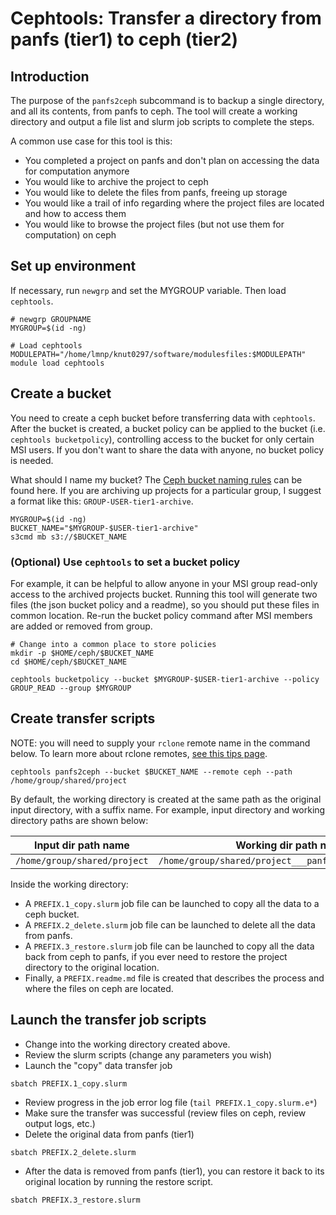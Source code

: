 # Cephtools: Transfer a directory from panfs (tier1) to ceph (tier2)


## Introduction


The purpose of the `panfs2ceph` subcommand is to backup a single directory, and all its contents, from panfs to ceph. The tool will create a working directory and output a file list and slurm job scripts to complete the steps.

A common use case for this tool is this:

* You completed a project on panfs and don't plan on accessing the data for computation anymore
* You would like to archive the project to ceph
* You would like to delete the files from panfs, freeing up storage
* You would like a trail of info regarding where the project files are located and how to access them
* You would like to browse the project files (but not use them for computation) on ceph




## Set up environment


If necessary, run `newgrp` and set the MYGROUP variable. Then load `cephtools`.


```
# newgrp GROUPNAME
MYGROUP=$(id -ng)

# Load cephtools
MODULEPATH="/home/lmnp/knut0297/software/modulesfiles:$MODULEPATH" module load cephtools
```



## Create a bucket

You need to create a ceph bucket before transferring data with `cephtools`. After the bucket is created, a bucket policy can be applied to the bucket (i.e. `cephtools bucketpolicy`), controlling access to the bucket for only certain MSI users. If you don't want to share the data with anyone, no bucket policy is needed.

What should I name my bucket? The [Ceph bucket naming rules](https://docs.ceph.com/en/latest/radosgw/s3/bucketops/) can be found here. If you are archiving up projects for a particular group, I suggest a format like this: `GROUP-USER-tier1-archive`.


```
MYGROUP=$(id -ng)
BUCKET_NAME="$MYGROUP-$USER-tier1-archive"
s3cmd mb s3://$BUCKET_NAME
```



### (Optional) Use `cephtools` to set a bucket policy 

For example, it can be helpful to allow anyone in your MSI group read-only access to the archived projects bucket. Running this tool will generate two files (the json bucket policy and a readme), so you should put these files in common location. Re-run the bucket policy command after MSI members are added or removed from group.

```
# Change into a common place to store policies
mkdir -p $HOME/ceph/$BUCKET_NAME
cd $HOME/ceph/$BUCKET_NAME

cephtools bucketpolicy --bucket $MYGROUP-$USER-tier1-archive --policy GROUP_READ --group $MYGROUP
```







## Create transfer scripts

NOTE: you will need to supply your `rclone` remote name in the command below. To learn more about rclone remotes, [see this tips page](https://github.umn.edu/knut0297org/software_tips/tree/main/rclone#umn-tier2-ceph).



```
cephtools panfs2ceph --bucket $BUCKET_NAME --remote ceph --path /home/group/shared/project
```




By default, the working directory is created at the same path as the original input directory, with a suffix name. For example, input directory and working directory paths are shown below:


|Input dir path name|Working dir path name|
|----|----|
|`/home/group/shared/project`|`/home/group/shared/project___panfs2ceph_archive_DATE`|


Inside the working directory:

* A `PREFIX.1_copy.slurm` job file can be launched to copy all the data to a ceph bucket. 
* A `PREFIX.2_delete.slurm` job file can be launched to delete all the data from panfs. 
* A `PREFIX.3_restore.slurm` job file can be launched to copy all the data back from ceph to panfs, if you ever need to restore the project directory to the original location.
* Finally, a `PREFIX.readme.md` file is created that describes the process and where the files on ceph are located.




## Launch the transfer job scripts

* Change into the working directory created above. 
* Review the slurm scripts (change any parameters you wish)
* Launch the "copy" data transfer job

```
sbatch PREFIX.1_copy.slurm
```

* Review progress in the job error log file (`tail PREFIX.1_copy.slurm.e*`)
* Make sure the transfer was successful (review files on ceph, review output logs, etc.)
* Delete the original data from panfs (tier1)


```
sbatch PREFIX.2_delete.slurm
```

* After the data is removed from panfs (tier1), you can restore it back to its original location by running the restore script.


```
sbatch PREFIX.3_restore.slurm
```






